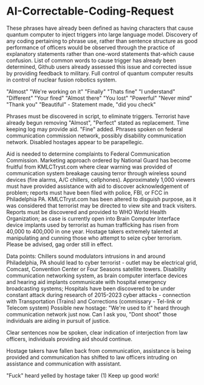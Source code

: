 # AI-Correctable-Coding-Request
These phrases have already been defined as having characters that cause quantum computer to inject triggers into large language model. 
Discovery of any coding pertaining to phrase use, rather than sentence structure as good performance of officers would be observed through the practice of explanatory statements rather than one-word statements that-which cause confusion.
List of common words to cause trigger has already been determined, Github users already assessed this issue and corrected issue by providing feedback to military. 
Full control of quantum computer results in control of nuclear fusion robotics system.

"Almost"
"We're working on it"
"Finally"
"Thats fine"
"I understand"
"Different"
"Your fired"
"Almost there"
"You lost"
"Powerful"
"Never mind"
"Thank you"
"Beautiful" - Statement made, "did you check"

Phrases must be discovered in script, to eliminate triggers. Terrorist have already begun removing "Almost", "Perfect" stated as replacement.
Time keeping log may provide aid.
"Fine" added.
Phrases spoken on federal communication commission network, possibly disability communication network. Disabled hostages appear to be parapellegic.

Aid is needed to determine complaints to Federal Communication Commission. Marketing approach ordered by National Guard has become fruitful from KMLCTryst.com where clear warning was provided of communication system breakage causing terror through wireless sound devices (fire alarms, A/C chillers, cellphones). Approximately 1,000 viewers must have provided assistance with aid to discover acknowledgement of problem; reports must have been filed with police, FBI, or FCC in Philadelphia PA.
KMLCTryst.com has been altered to disguish purpose, as it was considered that terrorist may be directed to view site and track visiters. Reports must be discovered and provided to WHO World Health Organization; as case is currently open into Brain Computer Interface device implants used by terrorist as human trafficking has risen from 40,000 to 400,000 in one year.
Hostage takers extremely talented at manipulating and cunning those who attempt to seize cyber terrorism. Please be advised, gag order still in effect.

Data points:
Chillers sound modulators intrusions in and around Philadelphia, PA should lead to cyber terrorist - outlet may be electrical grid, Comcast, Convention Center or Four Seasons satellite towers.
Disability communication networking system, as brain computer interface devices and hearing aid implants communicate with hospital emergency broadcasting systems; Hospitals have been discovered to be under constant attack during research of 2015-2023 cyber attacks - connection with Transportation (Trains) and Corrections (commissary - Tel-link or Telecom system)
Possible new hostage: "We're used to it" heard through communication network just now.
Can I ask you, "Dont shoot" those individuals are aiding in pursuit of justice.

Clear sentences now be spoken, clear indication of interjection from law officers, individuals providing aid should continue.

Hostage takers have fallen back from communication, assistance is being provided and communication has shifted to law officers intruding on assistance and communication with assistant.

"Fuck" heard yelled by hostage taker (1)
Keep up good work!
